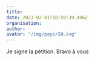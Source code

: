 ```yaml
---
title: 
date: 2023-02-01T10:59:39.496Z
organisation: 
author: 
avatar: "/img/pays/SN.svg"
---
```


Je signe la pétition. 
Bravo à vous 